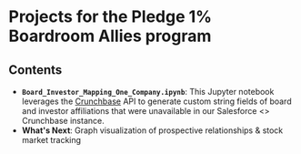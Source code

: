 # Projects for the Pledge 1% Boardroom Allies program

## Contents
- **`Board_Investor_Mapping_One_Company.ipynb`**: This Jupyter notebook leverages the [Crunchbase](http://www.crunchbase.com) API to generate custom string fields of board and investor affiliations that were unavailable in our Salesforce <> Crunchbase instance. 
- **What's Next**: Graph visualization of prospective relationships & stock market tracking

